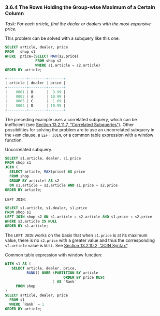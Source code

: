 ### 3.6.4 The Rows Holding the Group-wise Maximum of a Certain Column

*Task: For each article, find the dealer or dealers with the most expensive price.*

This problem can be solved with a subquery like this one:

```sql
SELECT article, dealer, price
FROM   shop s1
WHERE  price=(SELECT MAX(s2.price)
              FROM shop s2
              WHERE s1.article = s2.article)
ORDER BY article;

+---------+--------+-------+
| article | dealer | price |
+---------+--------+-------+
|    0001 | B      |  3.99 |
|    0002 | A      | 10.99 |
|    0003 | C      |  1.69 |
|    0004 | D      | 19.95 |
+---------+--------+-------+
```

The preceding example uses a correlated subquery, which can be inefficient (see [Section 13.2.11.7, “Correlated Subqueries”](https://dev.mysql.com/doc/refman/8.0/en/correlated-subqueries.html)). Other possibilities for solving the problem are to use an uncorrelated subquery in the `FROM` clause, a `LEFT JOIN`, or a common table expression with a window function.

Uncorrelated subquery:

```sql
SELECT s1.article, dealer, s1.price
FROM shop s1
JOIN (
  SELECT article, MAX(price) AS price
  FROM shop
  GROUP BY article) AS s2
  ON s1.article = s2.article AND s1.price = s2.price
ORDER BY article;
```

`LEFT JOIN`:

```sql
SELECT s1.article, s1.dealer, s1.price
FROM shop s1
LEFT JOIN shop s2 ON s1.article = s2.article AND s1.price < s2.price
WHERE s2.article IS NULL
ORDER BY s1.article;
```

The `LEFT JOIN` works on the basis that when `s1.price` is at its maximum value, there is no `s2.price` with a greater value and thus the corresponding `s2.article` value is `NULL`. See [Section 13.2.10.2, “JOIN Syntax”](https://dev.mysql.com/doc/refman/8.0/en/join.html).


Common table expression with window function:

```sql
WITH s1 AS (
   SELECT article, dealer, price,
          RANK() OVER (PARTITION BY article
                           ORDER BY price DESC
                      ) AS `Rank`
     FROM shop
)
SELECT article, dealer, price
  FROM s1
  WHERE `Rank` = 1
ORDER BY article;
```